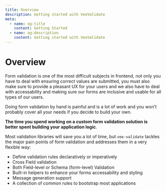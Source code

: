 ```yaml
---
title: Overview
description: Getting started with VeeValidate
meta:
  - name: og:title
    content: Getting Started
  - name: og:description
    content: Getting started with VeeValidate
---
```


# Overview

Form validation is one of the most difficult subjects in frontend, not only you have to deal with ensuring correct values are submitted, you must also make sure to provide a pleasant UX for your users and we also have to deal with accessability and making sure our forms are inclusive and usable for all types of our users.

Doing form validation by hand is painful and is a lot of work and you won't probably cover all your needs if you decide to build your own.

**The time you spend working on a custom form validation solution is better spent building your application logic**.

Most validation libraries will save you a lot of time, but `vee-validate` tackles the major pain points of form validation and addresses them in a very flexible way:

- Define validation rules declaratively or imperatively
- Cross Field validation
- Both Field-level or Schema (form-level) Validation
- Built-in helpers to enhance your forms accessability and styling
- Message generation support
- A collection of common rules to bootstrap most applications
